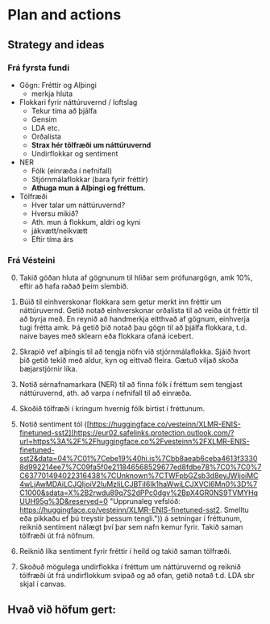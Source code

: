 # Plan and actions

## Strategy and ideas

### Frá fyrsta fundi
- Gögn: Fréttir og Alþingi
	- merkja hluta
- Flokkari fyrir náttúruvernd / loftslag
	- Tekur tíma að þjálfa
	- Gensim
	- LDA etc.
	- Orðalista
	- **Strax hér tölfræði um náttúruvernd**
	- Undirflokkar og sentiment
- NER
	- Fólk (einræða í nefnifall)
	- Stjórnmálaflokkar (bara fyrir fréttir)
	- **Athuga mun á Alþingi og fréttum.**
- Tölfræði
	- Hver talar um náttúruvernd?
	- Hversu mikið?
	- Ath. mun á flokkum, aldri og kyni
	- jákvætt/neikvætt
	- Eftir tíma árs

### Frá Vésteini
0. Takið góðan hluta af gögnunum til hliðar sem prófunargögn, amk 10%, eftir að hafa raðað þeim slembið.

1. Búið til einhverskonar flokkara sem getur merkt inn fréttir um náttúruvernd. Getið notað einhverskonar orðalista til að veiða út fréttir til að byrja með. En reynið að handmerkja eitthvað af gögnum, einhverja tugi frétta amk. Þá getið þið notað þau gögn til að þjálfa flokkara, t.d. naive bayes með sklearn eða flokkara ofaná icebert.   

2. Skrapið vef alþingis til að tengja nöfn við stjórnmálaflokka. Sjáið hvort þið getið tekið með aldur, kyn og eittvað fleira. Gætuð viljað skoða bæjarstjórnir líka.  

3. Notið sérnafnamarkara (NER) til að finna fólk í fréttum sem tengjast náttúruvernd, ath. að varpa í nefnifall til að einræða.  

4. Skoðið tölfræði í kringum hvernig fólk birtist í fréttunum.

5. Notið sentiment tól ([https://huggingface.co/vesteinn/XLMR-ENIS-finetuned-sst2](https://eur02.safelinks.protection.outlook.com/?url=https%3A%2F%2Fhuggingface.co%2Fvesteinn%2FXLMR-ENIS-finetuned-sst2&data=04%7C01%7Cebe19%40hi.is%7Cbb8aeab6ceba4613f33308d992214ee7%7C09fa5f0e211846568529677ed8fdbe78%7C0%7C0%7C637701494022316438%7CUnknown%7CTWFpbGZsb3d8eyJWIjoiMC4wLjAwMDAiLCJQIjoiV2luMzIiLCJBTiI6Ik1haWwiLCJXVCI6Mn0%3D%7C1000&sdata=X%2B2rwdu89q7S2dPPc0dgv%2BpX4GR0NS9TVMYHqUUH95g%3D&reserved=0 "Upprunaleg vefslóð: https://huggingface.co/vesteinn/XLMR-ENIS-finetuned-sst2. Smelltu eða pikkaðu ef þú treystir þessum tengli.")) á setningar í fréttunum, reiknið sentiment nálægt því þar sem nafn kemur fyrir. Takið saman tölfræði út frá nöfnum.  

6. Reiknið líka sentiment fyrir fréttir í heild og takið saman tölfræði.

7. Skoðuð mögulega undirflokka í fréttum um náttúruvernd og reiknið tölfræði út frá undirflokkum svipað og að ofan, getið notað t.d. LDA sbr skjal í canvas.




## Hvað við höfum gert:


